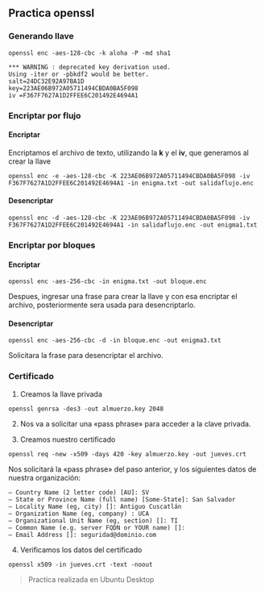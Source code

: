 ## Practica openssl
### Generando llave

`openssl enc -aes-128-cbc -k aloha -P -md sha1`

```
*** WARNING : deprecated key derivation used.
Using -iter or -pbkdf2 would be better.
salt=24DC32E92A97BA1D
key=223AE06B972A05711494CBDA0BA5F098
iv =F367F7627A1D2FFEE6C201492E4694A1
```

### Encriptar por flujo

#### Encriptar
Encriptamos el archivo de texto, utilizando la **k** y el **iv**, que generamos al crear la llave 
```
openssl enc -e -aes-128-cbc -K 223AE06B972A05711494CBDA0BA5F098 -iv F367F7627A1D2FFEE6C201492E4694A1 -in enigma.txt -out salidaflujo.enc 
```

#### Desencriptar

```
openssl enc -d -aes-128-cbc -K 223AE06B972A05711494CBDA0BA5F098 -iv F367F7627A1D2FFEE6C201492E4694A1 -in salidaflujo.enc -out enigma1.txt
```

### Encriptar por bloques

#### Encriptar
`openssl enc -aes-256-cbc -in enigma.txt -out bloque.enc` 

Despues, ingresar una frase para crear la llave y con esa encriptar el archivo, posteriormente sera usada para desencriptarlo.


#### Desencriptar
`openssl enc -aes-256-cbc -d -in bloque.enc -out enigma3.txt` 

Solicitara la frase para desencriptar el archivo.

### Certificado

1. Creamos la llave privada 

`openssl genrsa -des3 -out almuerzo.key 2048`

2. Nos va a solicitar una «pass phrase» para acceder a la clave privada. 

3. Creamos nuestro certificado 

`openssl req -new -x509 -days 420 -key almuerzo.key -out jueves.crt`

Nos solicitará la «pass phrase» del paso anterior, y los siguientes datos de nuestra organización: 
```
– Country Name (2 letter code) [AU]: SV 
– State or Province Name (full name) [Some-State]: San Salvador 
– Locality Name (eg, city) []: Antiguo Cuscatlán 
– Organization Name (eg, company) : UCA 
– Organizational Unit Name (eg, section) []: TI 
– Common Name (e.g. server FQDN or YOUR name) []: 
– Email Address []: seguridad@dominio.com 
```

4. Verificamos los datos del certificado 

`openssl x509 -in jueves.crt -text -noout`

> Practica realizada en Ubuntu Desktop